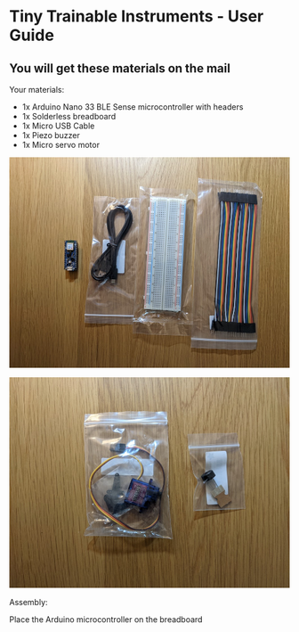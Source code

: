 # Tiny Trainable Instruments - User Guide

## You will get these materials on the mail

Your materials:

* 1x Arduino Nano 33 BLE Sense microcontroller with headers
* 1x Solderless breadboard
* 1x Micro USB Cable
* 1x Piezo buzzer
* 1x Micro servo motor

![User guide materials minimum](../certification/images/user-guide-materials-minimum.jpg "User guide materials minimum")

![User guide materials outputs](../certification/images/user-guide-materials-outputs.jpg "User guide materials outputs")

Assembly:

Place the Arduino microcontroller on the breadboard
